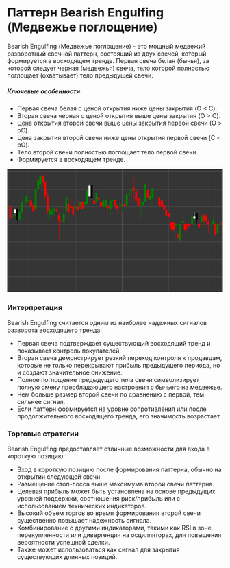 # Паттерн Bearish Engulfing (Медвежье поглощение)

Bearish Engulfing (Медвежье поглощение) - это мощный медвежий разворотный свечной паттерн, состоящий из двух свечей, который формируется в восходящем тренде. Первая свеча белая (бычья), за которой следует черная (медвежья) свеча, тело которой полностью поглощает (охватывает) тело предыдущей свечи.

##### Ключевые особенности:

- Первая свеча белая с ценой открытия ниже цены закрытия (O < C).
- Вторая свеча черная с ценой открытия выше цены закрытия (O > C).
- Цена открытия второй свечи выше цены закрытия первой свечи (O > pC).
- Цена закрытия второй свечи ниже цены открытия первой свечи (C < pO).
- Тело второй свечи полностью поглощает тело первой свечи.
- Формируется в восходящем тренде.

![Bearish Engulfing Pattern](../../../images/bearishengulfingpattern.png)

### Интерпретация

Bearish Engulfing считается одним из наиболее надежных сигналов разворота восходящего тренда:

- Первая свеча подтверждает существующий восходящий тренд и показывает контроль покупателей.
- Вторая свеча демонстрирует резкий переход контроля к продавцам, которые не только перекрывают прибыль предыдущего периода, но и создают значительное снижение.
- Полное поглощение предыдущего тела свечи символизирует полную смену преобладающего настроения с бычьего на медвежье.
- Чем больше размер второй свечи по сравнению с первой, тем сильнее сигнал.
- Если паттерн формируется на уровне сопротивления или после продолжительного восходящего тренда, его значимость возрастает.

### Торговые стратегии

Bearish Engulfing предоставляет отличные возможности для входа в короткую позицию:

- Вход в короткую позицию после формирования паттерна, обычно на открытии следующей свечи.
- Размещение стоп-лосса выше максимума второй свечи паттерна.
- Целевая прибыль может быть установлена на основе предыдущих уровней поддержки, соотношения риск/прибыль или с использованием технических индикаторов.
- Высокий объем торгов во время формирования второй свечи существенно повышает надежность сигнала.
- Комбинирование с другими индикаторами, такими как RSI в зоне перекупленности или дивергенция на осцилляторах, для повышения вероятности успешной сделки.
- Также может использоваться как сигнал для закрытия существующих длинных позиций.
